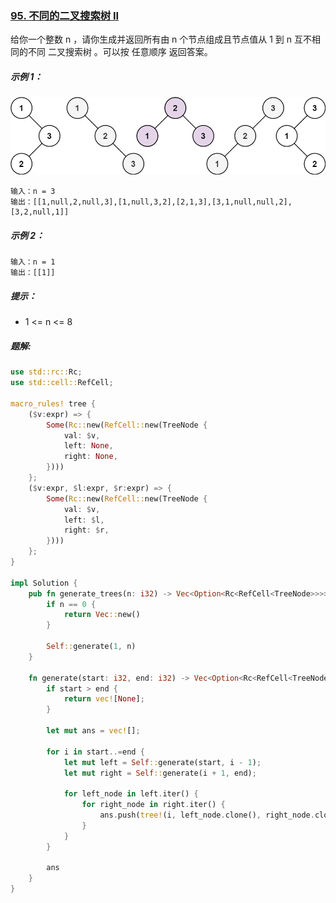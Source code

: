 ### [95. 不同的二叉搜索树 II](https://leetcode.cn/problems/unique-binary-search-trees-ii/)

给你一个整数 n ，请你生成并返回所有由 n 个节点组成且节点值从 1 到 n 互不相同的不同 二叉搜索树 。可以按 任意顺序 返回答案。



##### 示例 1：
![img.png](img.png)
```
输入：n = 3
输出：[[1,null,2,null,3],[1,null,3,2],[2,1,3],[3,1,null,null,2],[3,2,null,1]]
```

##### 示例 2：
```
输入：n = 1
输出：[[1]]
```

##### 提示：
- 1 <= n <= 8

##### 题解:
```rust
use std::rc::Rc;
use std::cell::RefCell;

macro_rules! tree {
    ($v:expr) => {
        Some(Rc::new(RefCell::new(TreeNode {
            val: $v,
            left: None,
            right: None,
        })))
    };
    ($v:expr, $l:expr, $r:expr) => {
        Some(Rc::new(RefCell::new(TreeNode {
            val: $v,
            left: $l,
            right: $r,
        })))
    };
}

impl Solution {
    pub fn generate_trees(n: i32) -> Vec<Option<Rc<RefCell<TreeNode>>>> {
        if n == 0 {
            return Vec::new()
        }

        Self::generate(1, n)
    }

    fn generate(start: i32, end: i32) -> Vec<Option<Rc<RefCell<TreeNode>>>> {
        if start > end {
            return vec![None];
        }

        let mut ans = vec![];

        for i in start..=end {
            let mut left = Self::generate(start, i - 1);
            let mut right = Self::generate(i + 1, end);

            for left_node in left.iter() {
                for right_node in right.iter() {
                    ans.push(tree!(i, left_node.clone(), right_node.clone()));
                }
            }
        }

        ans
    }
}
```
